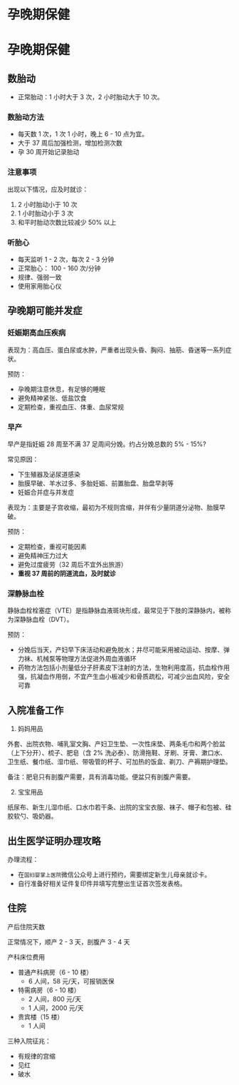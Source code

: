 # 孕晚期保健


# 孕晚期保健

## 数胎动

- 正常胎动：1 小时大于 3 次，2 小时胎动大于 10 次。

### 数胎动方法

- 每天数 1 次，1 次 1 小时，晚上 6 - 10 点为宜。
- 大于 37 周后加强检测，增加检测次数
- 孕 30 周开始记录胎动

### 注意事项

出现以下情况，应及时就诊：

1. 2 小时胎动小于 10 次
2. 1 小时胎动小于 3 次
3. 和平时胎动次数比较减少 50% 以上

### 听胎心

- 每天监听 1 - 2 次，每次 2 - 3 分钟
- 正常胎心： 100 - 160 次/分钟
- 规律、强弱一致
- 使用家用胎心仪

## 孕晚期可能并发症

### 妊娠期高血压疾病

表现为：高血压、蛋白尿或水肿，严重者出现头昏、胸闷、抽筋、昏迷等一系列症状。

预防：
- 孕晚期注意休息，有足够的睡眠
- 避免精神紧张、低盐饮食
- 定期检查，重视血压、体重、血尿常规

### 早产

早产是指妊娠 28 周至不满 37 足周间分娩。约占分娩总数的 5% - 15%?

常见原因：
- 下生殖器及泌尿道感染
- 胎膜早破、羊水过多、多胎妊娠、前置胎盘、胎盘早剥等
- 妊娠合并症与并发症

表现为：主要是子宫收缩，最初为不规则宫缩，并伴有少量阴道分泌物、胎膜早破。

预防：
- 定期检查，重视可能因素
- 避免精神压力过大
- 避免过度疲劳（32 周后不宜外出旅游）
- **重视 37 周前的阴道流血，及时就诊**

### 深静脉血栓

静脉血栓栓塞症（VTE）是指静脉血液斑块形成，最常见于下肢的深静脉内，被称为深静脉血栓（DVT）。

预防：
- 分娩后当天，产妇早下床活动和避免脱水；并尽可能采用被动运动、按摩、弹力袜、机械泵等物理方法促进外周血液循环
- 药物方法包括小剂量低分子肝素皮下注射的方法，生物利用度高，抗血栓作用强，抗凝血作用弱，不宜产生血小板减少和骨质疏松，可减少出血风险，安全可靠

## 入院准备工作

1. 妈妈用品

外套、出院衣物、哺乳室文胸、产妇卫生垫、一次性床垫、两条毛巾和两个脸盆（上下分开）、梳子、肥皂（含 2% 洗必泰）、防滑拖鞋、牙刷、牙膏、漱口水、卫生纸、餐巾纸、湿巾纸、带吸管的杯子、可加热的饭盒、剃刀、产褥期护理垫。

备注：肥皂只有剖腹产需要，具有消毒功能。便盆只有剖腹产需要。

2. 宝宝用品

纸尿布、新生儿湿巾纸、口水巾若干条、出院的宝宝衣服、袜子、帽子和包被、硅胶软勺、吸奶器。

## 出生医学证明办理攻略

办理流程：
- 在`国妇婴掌上医院`微信公众号上进行预约，需要绑定新生儿母亲就诊卡。
- 自行准备好相关证件复印件并填写完整出生证首次签发表格。

## 住院

产后住院天数

正常情况下，顺产 2 - 3 天，剖腹产 3 - 4 天

产科床位费用

- 普通产科病房（6 - 10 楼）
    - 6 人间，58 元/天，可报销医保
- 特需病房（6 - 10 楼）
    - 2 人间，800 元/天
    - 1 人间，2000 元/天
- 贵宾楼（15 楼）
    - 1 人间

三种入院征兆：
- 有规律的宫缩
- 见红
- 破水


